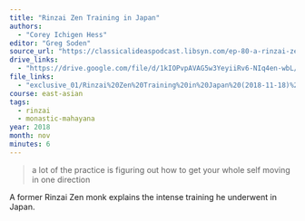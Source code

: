 ```yaml
---
title: "Rinzai Zen Training in Japan"
authors:
  - "Corey Ichigen Hess"
editor: "Greg Soden"
source_url: "https://classicalideaspodcast.libsyn.com/ep-80-a-rinzai-zen-life-in-japan-w-corey-ichigen-hess"
drive_links:
  - "https://drive.google.com/file/d/1kIOPvpAVAG5w3YeyiiRv6-NIq4en-wbL/view?usp=drivesdk"
file_links:
  - "exclusive_01/Rinzai%20Zen%20Training%20in%20Japan%20(2018-11-18)%20-%20Corey%20Ichigen%20Hess.mp3"
course: east-asian
tags:
  - rinzai
  - monastic-mahayana
year: 2018
month: nov
minutes: 6
---
```


> a lot of the practice is figuring out how to get your whole self moving in one direction

A former Rinzai Zen monk explains the intense training he underwent in Japan.
